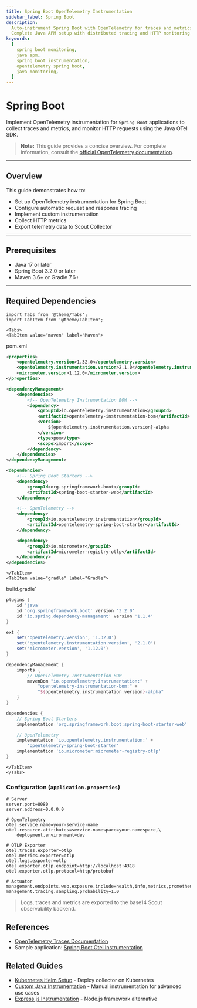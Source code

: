 ```yaml
---
title: Spring Boot OpenTelemetry Instrumentation
sidebar_label: Spring Boot
description:
  Auto-instrument Spring Boot with OpenTelemetry for traces and metrics.
  Complete Java APM setup with distributed tracing and HTTP monitoring.
keywords:
  [
    spring boot monitoring,
    java apm,
    spring boot instrumentation,
    opentelemetry spring boot,
    java monitoring,
  ]
---
```


# Spring Boot

Implement OpenTelemetry instrumentation for `Spring Boot` applications to
collect traces and metrics, and monitor HTTP requests using the Java OTel SDK.

> **Note:** This guide provides a concise overview. For complete information,
> consult the [official OpenTelemetry documentation][otel-docs].

[otel-docs]: https://opentelemetry.io/docs/zero-code/java/spring-boot-starter/

---

## Overview

This guide demonstrates how to:

- Set up OpenTelemetry instrumentation for Spring Boot
- Configure automatic request and response tracing
- Implement custom instrumentation
- Collect HTTP metrics
- Export telemetry data to Scout Collector

---

## Prerequisites

- Java 17 or later
- Spring Boot 3.2.0 or later
- Maven 3.6+ or Gradle 7.6+

---

## Required Dependencies

```mdx-code-block
import Tabs from '@theme/Tabs';
import TabItem from '@theme/TabItem';

<Tabs>
<TabItem value="maven" label="Maven">
```

pom.xml

```xml
<properties>
    <opentelemetry.version>1.32.0</opentelemetry.version>
    <opentelemetry.instrumentation.version>2.1.0</opentelemetry.instrumentation.version>
    <micrometer.version>1.12.0</micrometer.version>
</properties>

<dependencyManagement>
    <dependencies>
        <!-- OpenTelemetry Instrumentation BOM -->
        <dependency>
            <groupId>io.opentelemetry.instrumentation</groupId>
            <artifactId>opentelemetry-instrumentation-bom</artifactId>
            <version>
                ${opentelemetry.instrumentation.version}-alpha
            </version>
            <type>pom</type>
            <scope>import</scope>
        </dependency>
    </dependencies>
</dependencyManagement>

<dependencies>
    <!-- Spring Boot Starters -->
    <dependency>
        <groupId>org.springframework.boot</groupId>
        <artifactId>spring-boot-starter-web</artifactId>
    </dependency>

    <!-- OpenTelemetry -->
    <dependency>
        <groupId>io.opentelemetry.instrumentation</groupId>
        <artifactId>opentelemetry-spring-boot-starter</artifactId>
    </dependency>

    <dependency>
        <groupId>io.micrometer</groupId>
        <artifactId>micrometer-registry-otlp</artifactId>
    </dependency>
</dependencies>
```

```mdx-code-block
</TabItem>
<TabItem value="gradle" label="Gradle">
```

build.gradle`

```groovy
plugins {
    id 'java'
    id 'org.springframework.boot' version '3.2.0'
    id 'io.spring.dependency-management' version '1.1.4'
}

ext {
    set('opentelemetry.version', '1.32.0')
    set('opentelemetry.instrumentation.version', '2.1.0')
    set('micrometer.version', '1.12.0')
}

dependencyManagement {
    imports {
        // OpenTelemetry Instrumentation BOM
        mavenBom "io.opentelemetry.instrumentation:" +
            "opentelemetry-instrumentation-bom:" +
            "${opentelemetry.instrumentation.version}-alpha"
    }
}

dependencies {
    // Spring Boot Starters
    implementation 'org.springframework.boot:spring-boot-starter-web'

    // OpenTelemetry
    implementation 'io.opentelemetry.instrumentation:' +
        'opentelemetry-spring-boot-starter'
    implementation 'io.micrometer:micrometer-registry-otlp'
}
```

```mdx-code-block
</TabItem>
</Tabs>
```

### Configuration (`application.properties`)

```properties
# Server
server.port=8080
server.address=0.0.0.0

# OpenTelemetry
otel.service.name=your-service-name
otel.resource.attributes=service.namespace=your-namespace,\
    deployment.environment=dev

# OTLP Exporter
otel.traces.exporter=otlp
otel.metrics.exporter=otlp
otel.logs.exporter=otlp
otel.exporter.otlp.endpoint=http://localhost:4318
otel.exporter.otlp.protocol=http/protobuf

# Actuator
management.endpoints.web.exposure.include=health,info,metrics,prometheus
management.tracing.sampling.probability=1.0
```

> Logs, traces and metrics are exported to the base14 Scout observability
> backend.

## References

- [OpenTelemetry Traces Documentation](https://opentelemetry.io/docs/concepts/signals/traces/)
- Sample application:
  [Spring Boot Otel Instrumentation](https://github.com/base-14/examples/tree/main/spring-boot)

## Related Guides

- [Kubernetes Helm Setup](../../collector-setup/kubernetes-helm-setup.md) -
  Deploy collector on Kubernetes
- [Custom Java Instrumentation](../custom-instrumentation/java.md) - Manual
  instrumentation for advanced use cases
- [Express.js Instrumentation](./express.md) - Node.js framework alternative
